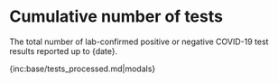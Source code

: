 ﻿# Cumulative number of tests

The total number of lab-confirmed positive or negative COVID-19 test results reported up to {date}.

{inc:base/tests_processed.md|modals}